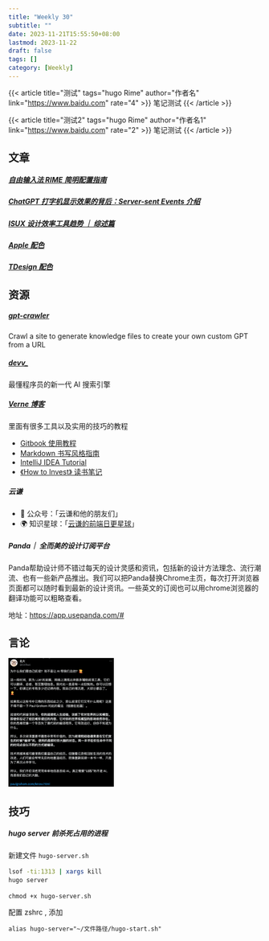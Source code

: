 ```yaml
---
title: "Weekly 30"
subtitle: ""
date: 2023-11-21T15:55:50+08:00
lastmod: 2023-11-22
draft: false
tags: []
category: [Weekly]
---
```




{{< article title="测试" tags="hugo Rime" author="作者名" link="https://www.baidu.com" rate="4" >}}
笔记测试
{{< /article >}}



{{< article title="测试2" tags="hugo Rime" author="作者名1" link="https://www.baidu.com" rate="2" >}}
笔记测试
{{< /article >}}


## 文章

##### [自由输入法 RIME 简明配置指南](https://sspai.com/post/84373)

##### [ChatGPT 打字机显示效果的背后：Server-sent Events 介绍](https://einverne.github.io/post/2023/04/behind-chatgpt-server-sent-events.html)

##### [ISUX 设计效率工具趋势 ｜ 综述篇](https://isux.tencent.com/articles/design-tool.html)

##### [Apple 配色](https://developer.apple.com/design/human-interface-guidelines/color#Resources)

##### [TDesign 配色](https://tdesign.tencent.com/design/color)

## 资源

##### [gpt-crawler](https://github.com/BuilderIO/gpt-crawler)

Crawl a site to generate knowledge files to create your own custom GPT from a URL  

##### [devv_](https://devv.ai/)

最懂程序员的新一代 AI 搜索引擎

##### [Verne 博客](https://einverne.github.io/)

里面有很多工具以及实用的技巧的教程

- [Gitbook 使用教程](https://einverne.github.io/gitbook-tutorial/)
- [Markdown 书写风格指南](http://einverne.github.io/markdown-style-guide/zh.html)
- [IntelliJ IDEA Tutorial](https://einverne.gitbook.io/intellij-idea-tutorial/)
- [《How to Invest》 读书笔记](https://einverne.github.io/post/2023/04/how-to-invest-masters-on-the-craft.html)

##### 云谦

- 🍑 公众号：「云谦和他的朋友们」
- 🌍 知识星球：「[云谦的前端日更星球](https://zsxq.sorrycc.com/)」



##### Panda｜ 全而美的设计订阅平台

Panda帮助设计师不错过每天的设计灵感和资讯，包括新的设计方法理念、流行潮流、也有一些新产品推出。我们可以把Panda替换Chrome主页，每次打开浏览器页面都可以随时看到最新的设计资讯。一些英文的订阅也可以用chrome浏览器的翻译功能可以粗略查看。

地址：https://app.usepanda.com/# 

## 言论

<img src="https://raw.githubusercontent.com/huyixi/Pics/main/uPic/image-20231121224104444.png" alt="image-20231121224104444" style="zoom:25%;" />

## 技巧

##### hugo server 前杀死占用的进程

新建文件  `hugo-server.sh`

```bash
lsof -ti:1313 | xargs kill
hugo server
```

`chmod +x hugo-server.sh`



配置 zshrc , 添加

`alias hugo-server="~/文件路径/hugo-start.sh"`







